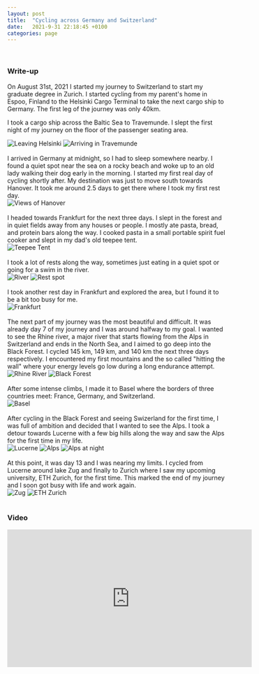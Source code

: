 ```yaml
---
layout: post
title:  "Cycling across Germany and Switzerland"
date:   2021-9-31 22:18:45 +0100
categories: page
---
```

<link href="{{ site.baseurl }}/assets/css/twentytwenty.css" rel="stylesheet" type="text/css" />
<br>
<h3>Write-up</h3>
On August 31st, 2021 I started my journey to Switzerland to start my graduate degree in Zurich. I started cycling from my parent's home in Espoo, Finland to the Helsinki Cargo Terminal to take the next cargo ship to Germany. The first leg of the journey was only 40km. 

I took a cargo ship across the Baltic Sea to Travemunde. I slept the first night of my journey on the floor of the passenger seating area. 
<br>
<div class="twentytwenty-container">
    <img src="{{ site.baseurl }}/assets/images/cycling/baltic_sea.jpg" alt="Leaving Helsinki" class="img-responsive%;" >
    <img src="{{ site.baseurl }}/assets/images/cycling/baltic_sea2.jpg" alt="Arriving in Travemunde" class="img-responsive%;">
</div>
<br>
I arrived in Germany at midnight, so I had to sleep somewhere nearby. I found a quiet spot near the sea on a rocky beach and woke up to an old lady walking their dog early in the morning. I started my first real day of cycling shortly after. My destination was just to move south towards Hanover. It took me around 2.5 days to get there where I took my first rest day. 
<br>
<div class="twentytwenty-container">
    <img src="{{ site.baseurl }}/assets/images/cycling/hanover.jpg" alt="Views of Hanover" class="img-responsive%;" >
</div>
<br>
I headed towards Frankfurt for the next three days. I slept in the forest and in quiet fields away from any houses or people. I mostly ate pasta, bread, and protein bars along the way. I cooked pasta in a small portable spirit fuel cooker and slept in my dad's old teepee tent. 
<div class="twentytwenty-container">
    <img src="{{ site.baseurl }}/assets/images/cycling/tent2.jpg" alt="Teepee Tent" class="img-responsive%;" >
</div>
<br>
I took a lot of rests along the way, sometimes just eating in a quiet spot or going for a swim in the river. 
<div class="twentytwenty-container">
    <img src="{{ site.baseurl }}/assets/images/cycling/swim.jpg" alt="River" class="img-responsive%;" >
    <img src="{{ site.baseurl }}/assets/images/cycling/rest2.jpg" alt="Rest spot" class="img-responsive%;" >
</div>
<br>
I took another rest day in Frankfurt and explored the area, but I found it to be a bit too busy for me. 
<br>
<div class="twentytwenty-container">
    <img src="{{ site.baseurl }}/assets/images/cycling/frankfurt.jpg" alt="Frankfurt" class="img-responsive%;" >
</div>
<br>
The next part of my journey was the most beautiful and difficult. It was already day 7 of my journey and I was around halfway to my goal. I wanted to see the Rhine river, a major river that starts flowing from the Alps in Switzerland and ends in the North Sea, and I aimed to go deep into the Black Forest. I cycled 145 km, 149 km, and 140 km the next three days respectively. I encountered my first mountains and the so called "hitting the wall" where your energy levels go low during a long endurance attempt.  
<br>
<div class="twentytwenty-container">
    <img src="{{ site.baseurl }}/assets/images/cycling/rhine.jpg" alt="Rhine River" class="img-responsive%;" >
    <img src="{{ site.baseurl }}/assets/images/cycling/black_forest.jpg" alt="Black Forest" class="img-responsive%;" >
</div>
<br>
After some intense climbs, I made it to Basel where the borders of three countries meet: France, Germany, and Switzerland. 
<br>
<div class="twentytwenty-container">
    <img src="{{ site.baseurl }}/assets/images/cycling/basel.jpg" alt="Basel " class="img-responsive%;" >
</div>
<br>
After cycling in the Black Forest and seeing Swizerland for the first time, I was full of ambition and decided that I wanted to see the Alps. I took a detour towards Lucerne with a few big hills along the way and saw the Alps for the first time in my life. 
<div class="twentytwenty-container">
    <img src="{{ site.baseurl }}/assets/images/cycling/lucerne.jpg" alt="Lucerne " class="img-responsive%;" >
    <img src="{{ site.baseurl }}/assets/images/cycling/alps1.jpg" alt="Alps " class="img-responsive%;" >
    <img src="{{ site.baseurl }}/assets/images/cycling/alps2.jpg" alt="Alps at night " class="img-responsive%;" >
</div>
<br>
At this point, it was day 13 and I was nearing my limits. I cycled from Lucerne around lake Zug and finally to Zurich where I saw my upcoming university, ETH Zurich, for the first time. This marked the end of my journey and I soon got busy with life and work again. 
<div class="twentytwenty-container">
    <img src="{{ site.baseurl }}/assets/images/cycling/zurich.jpg" alt="Zug" class="img-responsive%;" >
    <img src="{{ site.baseurl }}/assets/images/cycling/eth.jpg" alt="ETH Zurich" class="img-responsive%;" >
</div>
<br>

<h3>Video</h3>
<center>
<iframe width="560" height="315" src="https://www.youtube.com/embed/8fNT1C0fW5k" title="YouTube video player" frameborder="0" allow="accelerometer; autoplay; clipboard-write; encrypted-media; gyroscope; picture-in-picture; web-share" allowfullscreen></iframe>
</center>

<script src="https://ajax.googleapis.com/ajax/libs/jquery/1.11.0/jquery.min.js"></script>
<script src="{{ site.baseurl }}/assets/jquery.twentytwenty.js"></script>
<script src="{{ site.baseurl }}/assets/bootstrap.min.js"></script>
<!-- <script src="/js/offcanvas.js"></script> -->
<script src="{{ site.baseurl }}/assets/jquery.event.move.js"></script>
<script>
$(window).load(function(){$(".twentytwenty-container").twentytwenty({default_offset_pct: 0.5});});
</script>
